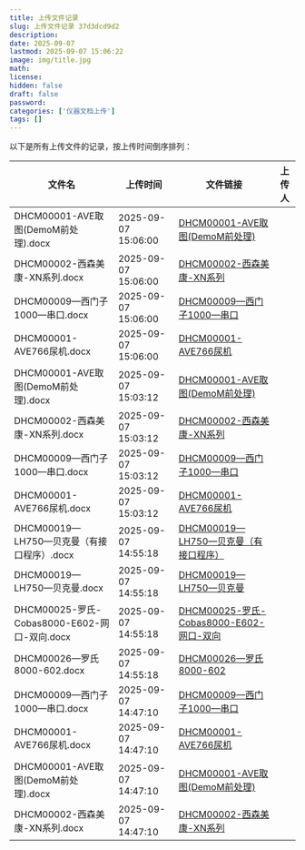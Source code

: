 ```yaml
---
title: 上传文件记录
slug: 上传文件记录 37d3dcd9d2
description:
date: 2025-09-07
lastmod: 2025-09-07 15:06:22
image: img/title.jpg
math:
license:
hidden: false
draft: false
password:
categories: ['仪器文档上传']
tags: []
---
```

以下是所有上传文件的记录，按上传时间倒序排列：

| 文件名 | 上传时间 | 文件链接 | 上传人 |
|--------|----------|----------|----------|
| DHCM00001-AVE取图(DemoM前处理).docx | 2025-09-07 15:06:00 | [DHCM00001-AVE取图(DemoM前处理)](assets/DHCM00001-AVE取图(DemoM前处理).docx) | |
| DHCM00002-西森美康-XN系列.docx | 2025-09-07 15:06:00 | [DHCM00002-西森美康-XN系列](assets/DHCM00002-西森美康-XN系列.docx) | |
| DHCM00009—西门子1000—串口.docx | 2025-09-07 15:06:00 | [DHCM00009—西门子1000—串口](assets/DHCM00009—西门子1000—串口.docx) | |
| DHCM00001-AVE766尿机.docx | 2025-09-07 15:06:00 | [DHCM00001-AVE766尿机](assets/DHCM00001-AVE766尿机.docx) | |
| DHCM00001-AVE取图(DemoM前处理).docx | 2025-09-07 15:03:12 | [DHCM00001-AVE取图(DemoM前处理)](assets/DHCM00001-AVE取图(DemoM前处理).docx) | |
| DHCM00002-西森美康-XN系列.docx | 2025-09-07 15:03:12 | [DHCM00002-西森美康-XN系列](assets/DHCM00002-西森美康-XN系列.docx) | |
| DHCM00009—西门子1000—串口.docx | 2025-09-07 15:03:12 | [DHCM00009—西门子1000—串口](assets/DHCM00009—西门子1000—串口.docx) | |
| DHCM00001-AVE766尿机.docx | 2025-09-07 15:03:12 | [DHCM00001-AVE766尿机](assets/DHCM00001-AVE766尿机.docx) | |
| DHCM00019—LH750—贝克曼（有接口程序）.docx | 2025-09-07 14:55:18 | [DHCM00019—LH750—贝克曼（有接口程序）](assets/DHCM00019—LH750—贝克曼（有接口程序）.docx) | |
| DHCM00019—LH750—贝克曼.docx | 2025-09-07 14:55:18 | [DHCM00019—LH750—贝克曼](assets/DHCM00019—LH750—贝克曼.docx) | |
| DHCM00025-罗氏-Cobas8000-E602-网口-双向.docx | 2025-09-07 14:55:18 | [DHCM00025-罗氏-Cobas8000-E602-网口-双向](assets/DHCM00025-罗氏-Cobas8000-E602-网口-双向.docx) | |
| DHCM00026—罗氏8000-602.docx | 2025-09-07 14:55:18 | [DHCM00026—罗氏8000-602](assets/DHCM00026—罗氏8000-602.docx) | |
| DHCM00009—西门子1000—串口.docx | 2025-09-07 14:47:10 | [DHCM00009—西门子1000—串口](assets/DHCM00009—西门子1000—串口.docx) | |
| DHCM00001-AVE766尿机.docx | 2025-09-07 14:47:10 | [DHCM00001-AVE766尿机](assets/DHCM00001-AVE766尿机.docx) | |
| DHCM00001-AVE取图(DemoM前处理).docx | 2025-09-07 14:47:10 | [DHCM00001-AVE取图(DemoM前处理)](assets/DHCM00001-AVE取图(DemoM前处理).docx) | |
| DHCM00002-西森美康-XN系列.docx | 2025-09-07 14:47:10 | [DHCM00002-西森美康-XN系列](assets/DHCM00002-西森美康-XN系列.docx) | |